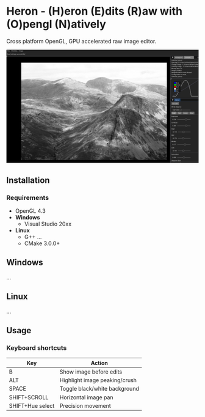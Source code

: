 # Heron - (H)eron (E)dits (R)aw with (O)pengl (N)atively
Cross platform OpenGL, GPU accelerated raw image editor. 

![HeronViewer preview](./docs/preview.png)


## Installation

### Requirements

- OpenGL 4.3
- **Windows**
    - Visual Studio 20xx
- **Linux**
    - G++ ...
    - CMake 3.0.0+

## Windows

...

## Linux

...

## Usage

### Keyboard shortcuts

| Key | Action |
| - | - |
| B | Show image before edits |
| ALT | Highlight image peaking/crush |
| SPACE | Toggle black/white background |
| SHIFT+SCROLL | Horizontal image pan |
| SHIFT+Hue select | Precision movement |